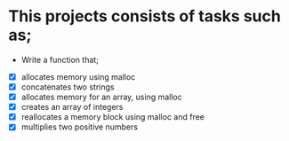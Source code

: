 # This projects consists of tasks such as;

* Write a function that;
- [x] allocates memory using malloc
- [x] concatenates two strings
- [x] allocates memory for an array, using malloc
- [x] creates an array of integers
- [x] reallocates a memory block using malloc and free
- [x] multiplies two positive numbers
